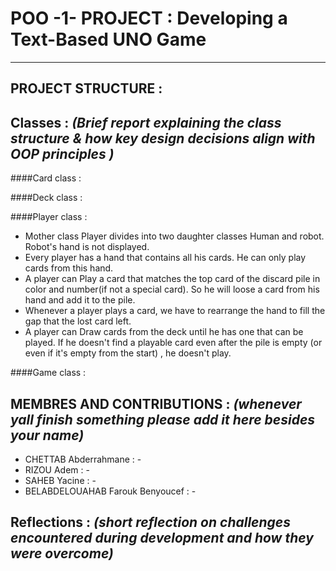 # POO -1- PROJECT : Developing a Text-Based UNO Game
-----------------------------------------------------------------------------------------------------------------------------------

## PROJECT STRUCTURE :



## Classes :  *(Brief report explaining the class structure & how key design decisions align with OOP principles )*

####Card class :

####Deck class :

####Player class :
- Mother class Player divides into two daughter classes Human and robot. Robot's hand is not displayed.
- Every player has a hand that contains all his cards. He can only play cards from this hand.
- A player can Play a card that matches the top card of the discard pile in color and number(if not a special card). So he will loose a card from his hand and add it to the pile.
- Whenever a player plays a card, we have to rearrange the hand to fill the gap that the lost card left.
- A player can Draw cards from the deck until he has one that can be played. If he doesn't find a playable card even after the pile is empty (or even if it's empty from the start) , he doesn't play.

####Game class :



## MEMBRES AND CONTRIBUTIONS : *(whenever yall finish something please add it here besides your name)*
- CHETTAB Abderrahmane 			  : - 
- RIZOU Adem 					  : -
- SAHEB Yacine 					  : -
- BELABDELOUAHAB Farouk Benyoucef : -

## Reflections : *(short reflection on challenges encountered during development and how they were overcome)* 